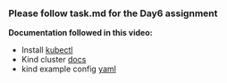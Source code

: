 ### Please follow task.md for the Day6 assignment

**Documentation followed in this video:**
- Install [kubectl](https://kubernetes.io/docs/tasks/tools/#kubectl)
- Kind cluster [docs](https://kind.sigs.k8s.io/docs/user/quick-start/)
- kind example config [yaml](https://raw.githubusercontent.com/kubernetes-sigs/kind/main/site/content/docs/user/kind-example-config.yaml)
